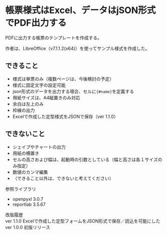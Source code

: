 # 帳票様式はExcel、データはjSON形式でPDF出力する

PDFに出力する帳票のテンプレートを作成する。

作者は、LibreOffice（v7.1.1.2(x64)）を使ってサンプル様式を作成した。

## できること
* 様式は単票のみ（複数ページは、今後検討の予定）
* 様式に固定文字の設定可能
* json形式のデータを出力する場合、セルに`{#name}`を定義する
* 用紙サイズは、A4縦置きのみ対応
* 余白は左上のみ
* 枠線の出力
* Excelで作成した定型様式をJSONで保存（ver 1.1.0）

## できないこと
* シェイプやチャートの出力
* 用紙の横置き
* セルの高さおよび幅は、起動時の引数としている（幅と高さは各１サイズのみ指定）
* 数値のカンマ編集
* （できること以外は、できないと考えてください）

参照ライブラリ
* openpyxl 3.0.7
* reportlab 3.5.67

改版履歴  
ver 1.1.0 Excelで作成した定型フォームをJSON形式で保存／読込を可能にした  
ver 1.0.0 初版リリース  
